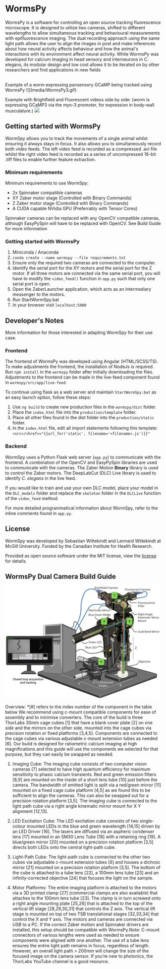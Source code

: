 # WormsPy

WormsPy is a software for controlling an open source tracking fluorescence microscope. It is designed to utilize two cameras, shifted to different wavelengths to allow simultaneous tracking and behavioural measurements with epifluorescence imaging. The dual recording approach using the same light path allows the user to align the images in post and make inferences about how neural activity affects behaviour and how the animal's interactions with its environment affect neural activity. While WormsPy was developed for calcium imaging in head sensory and interneurons in C. elegans, its modular design and low cost allows it to be iterated on by other researchers and find applications in new fields

<br/>
Example of a worm expressing pansensory GCaMP being tracked using WormsPy
![](media/WormsPy3.gif)

Example with Brightfield and Fluorescent videos side by side: (worm is expressing GCaMP3 via the myo-3 promoter, for expression in body-wall musculature.)
![](media/Demo2.gif)

## Getting started with WormsPy

WormSpy allows you to track the movements of a single animal whilst ensuring it always stays in focus. It also allows you to simultaneously record both video feeds. The left video feed is recorded as a compressed .avi file whilst the right video feed is recorded as a series of uncompressed 16-bit .tiff files to enable further feature extraction.

### Minimum requirements
Minimum requirements to use WormSpy:
- 2x Spinnaker compatible cameras
- XY Zaber motor stage (Controlled with Binary Commands) 
- Z Zaber motor stage (Controlled with Binary Commands)
- A CUDA capable NVidia GPU (Preferrably with Tensor Cores)

Spinnaker cameras can be replaced with any OpenCV compatible cameras, although EasyPySpin will have to be replaced with OpenCV.
See Build Guide for more information

### Getting started with WormsPy
1. Miniconda / Anaconda 
2. `conda create --name wormspy --file requirements.txt`
3. Ensure only the required two cameras are connected to the computer.
4. Identify the serial port for the XY motors and the serial port for the Z motor. 
If all three motors are connected via the same serial port, you will have to modify the `video_feed()` function in `app.py` such that only one serial port is open. 
5. Open the ZaberLauncher application, which acts as an intermediary messenger to the motors.
6. Run StartWormSpy.bat
7. In your browser visit `localhost:5000`

## Developer's Notes
More information for those interested in adapting WormSpy for their use case.

### Frontend 
The frontend of WormsPy was developed using Angular (HTML/SCSS/TS). To make adjustments the frontend, the installation of NodeJs is required. Run `npm install` in the `wormspy` folder after initially downloading the files. Adjustments to the frontend can be made in the live-feed component found in `wormspy/src/app/live-feed`. 

To continue using flask as a web server and maintain `StartWormSpy.bat` as an easy launch option, follow these steps:
1. Use `ng build` to create new production files in the `wormspy/dist` folder. 
2. Place the `index.html` file into the `production/template` folder. 
3. Place all other files found in the dist folder into the `production/static` folder. 
4. In the `index.html` file, edit all import statements following this template: `<src>/<href>="{{url_for('static', filename='<filename>.js')}}"`

### Backend
WormSpy uses a Python Flask web server (`app.py`) to communicate with the frontend. A combination of the OpenCV and EasyPySpin libraries are used to communicate with the cameras. The Zaber Motion **Binary** library is used to control the Zaber motors. The DeepLabCut (DLC) Live library is used to identify _C. elegans_ in the live feed. 

If you would like to train and use your own DLC model, place your model in the `DLC_models` folder and replace the `skeleton` folder in the `DLCLive` function of the `video_feed` method.

For more detailed programmatical information about WormSpy, refer to the inline comments found in `app.py`.  

## License

WormSpy was developed by Sebastian Wittekindt and Lennard Wittekindt at McGill University. Funded by the Canadian Institute for Health Research.

Provided as open source software under the MIT license, view the [license](LICENSE.TXT) for details.

## WormsPy Dual Camera Build Guide

![](media/Buildguide_image.png)

Overview: *[#] refers to the index number of the component in the table below
We recommend using c-mount compatible components for ease of assembly and to minimise 
converters. The core of the build is three ThorLabs 30mm cage cubes [1] that have a blank cover 
plate [2] on one side and the mirrors on the other side, mounted into the cage cubes via precision 
rotation or fixed platforms [3,4,5]. Components are connected to the cage cubes via various 
adjustable c-mount extension tubes as needed [6]. Our build is designed for ratiometric calcium 
imaging at high magnifications and this guide will use the components we selected for that 
purpose, but they can easily be swapped as needed.

1. Imaging Cube:
The imaging cube consists of two computer vision cameras [7] selected to have high quantum efficiency for maximum sensitivity to phasic calcium transients. Red and green emission filters [8,9] are mounted on the inside of a short lens tube [10] just before the camera. The bandwidth of emitted light is split via a red/green mirror [11] mounted on a fixed cage cube platform [4,5] as we found this to be sufficient to align the cameras. This can also be swapped out for a precision rotation platform [3,5]. The imaging cube is connected to the light path cube via a right angle kinematic mirror mount for X Y alignment [12,13].

2. LED Excitation Cube:
The LED excitation cube consists of two single-colour mounted LEDs in the blue and green wavelength [14,15] driven by an LED Driver [16]. The lasers are diffused via an aspheric condenser lens [17] mounted in an SM30 Lens Tube [18] with a retaining ring [19]. A blue/green mirror [20] mounted on a precision rotation platform [3,5] directs both LEDs onto the 
central light-path cube.

3. Light-Path Cube:
The light-path cube is connected to the other two cubes via adjustable c-mount extension tubes [6] and houses a dichroic mirror [21] mounted on a precision rotation platform [3,5]. The bottom of the cube is attached to a tube lens [22], a 100mm lens tube [23] and an infinity-corrected objective [24] that focuses the light on the sample.

4. Motor Platforms:
The entire imaging platform is attached to the motors via a 3D printed clamp [27] (commercial clamps are also available) that attaches to the 100mm lens tube [23]. The clamp is in turn screwed onto a right angle mounting plate [25,26] that is attached to the top of the vertical lift stage [28,29,30,31] that controls the Z axis. The vertical lift stage is mounted on top of two TSB translational stages [32,33,34] that control the X and Y axis. The motors and cameras are connected via USB to a PC. If the correct Zaber motion and Spinnaker drivers are installed, this setup should be compatible with WormsPy.Note: C-mount connectors of various lengths were used as needed to ensure components were aligned with one another. The use of a tube lens ensures the entire light path remains in focus, regardless of length. However, an overall light path > 200mm will change the size of the focused image on the camera sensor. If you’re new to photonics, the ThorLabs YouTube channel is a good resource.